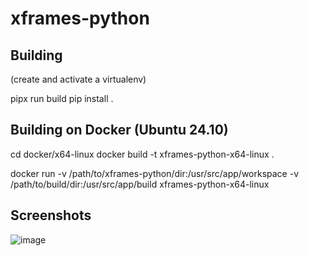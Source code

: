 # xframes-python

## Building

(create and activate a virtualenv)

pipx run build
pip install .

## Building on Docker (Ubuntu 24.10)

cd docker/x64-linux
docker build -t xframes-python-x64-linux .

docker run -v /path/to/xframes-python/dir:/usr/src/app/workspace -v /path/to/build/dir:/usr/src/app/build xframes-python-x64-linux

## Screenshots

![image](https://github.com/user-attachments/assets/2954191c-4dd9-444d-97e6-fa89ea4a8284)
